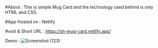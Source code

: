 #About : 
This is simple Mug Card and the technology used behind is only HTML and CSS.  

#App Hosted on : 
Netlify

#visit & Short URL :
https://sh-mug-card.netlify.app/

Demo :
![Screenshot (123)](https://user-images.githubusercontent.com/86542840/235749095-845fd94b-5877-48d4-9cdb-ca8cde1dd146.png)

